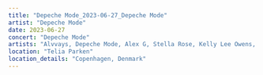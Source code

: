 ```yaml
---
title: "Depeche Mode_2023-06-27_Depeche Mode"
artist: "Depeche Mode"
date: 2023-06-27
concert: "Depeche Mode"
artists: "Alvvays, Depeche Mode, Alex G, Stella Rose, Kelly Lee Owens, Alissic"
location: "Telia Parken"
location_details: "Copenhagen, Denmark"
---
```

